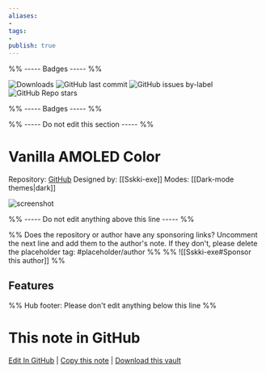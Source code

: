 ```yaml
---
aliases:
- 
tags: 
- 
publish: true
---
```


%% ----- Badges ----- %%

![Downloads](https://img.shields.io/badge/downloads-146-573E7A?style=for-the-badge&logo=)
![GitHub last commit](https://img.shields.io/github/last-commit/Sskki-exe/vanilla-amoled-theme-color?color=573E7A&label=last%20update&logo=github&style=for-the-badge)
![GitHub issues by-label](https://img.shields.io/github/issues/Sskki-exe/vanilla-amoled-theme-color/help%20wanted?color=573E7A&logo=github&style=for-the-badge) 
![GitHub Repo stars](https://img.shields.io/github/stars/Sskki-exe/vanilla-amoled-theme-color?color=573E7A&logo=github&style=for-the-badge)

%% ----- Badges ----- %%

%% ----- Do not edit this section ----- %%

# Vanilla AMOLED Color

Repository: [GitHub](https://github.com/Sskki-exe/vanilla-amoled-theme-color)
Designed by: [[Sskki-exe]]
Modes: [[Dark-mode themes|dark]]



![screenshot](https://github.com/Sskki-exe/vanilla-amoled-theme-color/raw/HEAD/sample-screenshot-sm.png)

%% ----- Do not edit anything above this line ----- %% 

%% Does the repository or author have any sponsoring links? Uncomment the next line and add them to the author's note. If they don't, please delete the placeholder tag: #placeholder/author %%
%% ![[Sskki-exe#Sponsor this author]] %%


## Features



%% Hub footer: Please don't edit anything below this line %%

# This note in GitHub

<span class="git-footer">[Edit In GitHub](https://github.dev/obsidian-community/obsidian-hub/blob/main/02%20-%20Community%20Expansions/02.05%20All%20Community%20Expansions/Themes/Vanilla%20AMOLED%20Color.md "git-hub-edit-note") | [Copy this note](https://raw.githubusercontent.com/obsidian-community/obsidian-hub/main/02%20-%20Community%20Expansions/02.05%20All%20Community%20Expansions/Themes/Vanilla%20AMOLED%20Color.md "git-hub-copy-note") | [Download this vault](https://github.com/obsidian-community/obsidian-hub/archive/refs/heads/main.zip "git-hub-download-vault") </span>
